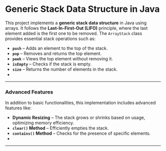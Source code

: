 # Generic Stack Data Structure in Java


This project implements a **generic stack data structure** in Java using arrays. It follows the **Last-In-First-Out (LIFO)** principle, where the last element added is the first one to be removed. The `ArrayStack` class provides essential stack operations such as:  

- **`push`** – Adds an element to the top of the stack.  
- **`pop`** – Removes and returns the top element.  
- **`peek`** – Views the top element without removing it.  
- **`isEmpty`** – Checks if the stack is empty.  
- **`size`** – Returns the number of elements in the stack.
- 

---

###  **Advanced Features**  
In addition to basic functionalities, this implementation includes advanced features like:  

- **Dynamic Resizing** – The stack grows or shrinks based on usage, optimizing memory efficiency.  
- **`clear()` Method** – Efficiently empties the stack.  
- **`contains()` Method** – Checks for the presence of specific elements.
- 

---

